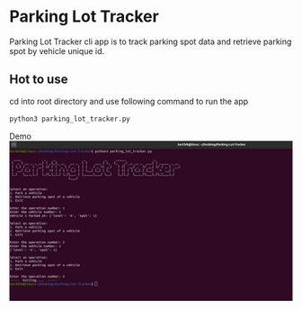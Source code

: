 # Parking Lot Tracker
Parking Lot Tracker cli app is to track parking spot data and retrieve parking spot by vehicle unique id.

## Hot to use

cd into root directory and use following command to run the app
```sh
python3 parking_lot_tracker.py
```

Demo
![alt text](https://github.com/Karthikzee/StaticFiles/blob/main/demo.jpg)
